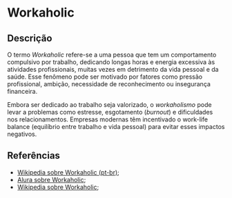 # Workaholic


## Descrição

O termo *Workaholic* refere-se a uma pessoa que tem um comportamento compulsivo por trabalho, dedicando longas horas e energia excessiva às atividades profissionais, muitas vezes em detrimento da vida pessoal e da saúde. Esse fenômeno pode ser motivado por fatores como pressão profissional, ambição, necessidade de reconhecimento ou insegurança financeira.

Embora ser dedicado ao trabalho seja valorizado, o *workaholismo* pode levar a problemas como estresse, esgotamento (*burnout*) e dificuldades nos relacionamentos. Empresas modernas têm incentivado o work-life balance (equilíbrio entre trabalho e vida pessoal) para evitar esses impactos negativos.

## Referências

- [Wikipedia sobre Workaholic (pt-br)](https://pt.wikipedia.org/wiki/Trabalhador_compulsivo);
- [Alura sobre Workaholic](https://www.alura.com.br/empresas/artigos/o-que-e-workaholic?srsltid=AfmBOooIqCQRtPmrFknQLdWyaMw3soD2VqklmQdIiOxi7fbV0Xce7Nto);
- [Wikipedia sobre Workaholic](https://en.wikipedia.org/wiki/Workaholic);